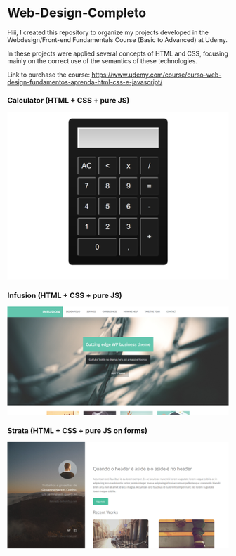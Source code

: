 # Web-Design-Completo
Hiii, I created this repository to organize my projects developed in the Webdesign/Front-end Fundamentals Course (Basic to Advanced) at Udemy.

In these projects were applied several concepts of HTML and CSS, focusing mainly on the correct use of the semantics of these technologies. 

Link to purchase the course: https://www.udemy.com/course/curso-web-design-fundamentos-aprenda-html-css-e-javascript/

<h3>Calculator (HTML + CSS + pure JS)</h3>
<img src="ProjetoCalculadora.png">

<h3>Infusion (HTML + CSS + pure JS)</h3>
<img src="ProjetoInfusion.png">
<br>
<h3>Strata (HTML + CSS + pure JS on forms)</h3>
<img src="ProjetoStrata.png">
